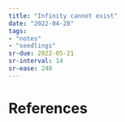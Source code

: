 ```yaml
---
title: "Infinity cannot exist"
date: "2022-04-28"
tags:
- "notes"
- "seedlings"
sr-due: 2022-05-21
sr-interval: 14
sr-ease: 248
---
```



# References
